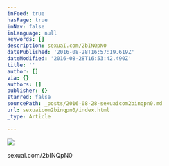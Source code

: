 ```yaml
---
inFeed: true
hasPage: true
inNav: false
inLanguage: null
keywords: []
description: sexuaI.com/2bINQpN0
datePublished: '2016-08-28T16:57:19.619Z'
dateModified: '2016-08-28T16:53:42.490Z'
title: ''
author: []
via: {}
authors: []
publisher: {}
starred: false
sourcePath: _posts/2016-08-28-sexuaicom2binqpn0.md
url: sexuaicom2binqpn0/index.html
_type: Article

---
```

![](https://the-grid-user-content.s3-us-west-2.amazonaws.com/6837df09-706d-4d95-80be-f2756b6c9578.jpg)

sexuaI.com/2bINQpN0